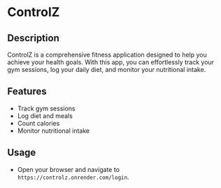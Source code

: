 # ControlZ

## Description

ControlZ is a comprehensive fitness application designed to help you achieve your health goals. With this app, you can effortlessly track your gym sessions, log your daily diet, and monitor your nutritional intake.

## Features

- Track gym sessions
- Log diet and meals
- Count calories
- Monitor nutritional intake

## Usage

- Open your browser and navigate to `https://controlz.onrender.com/login`.
